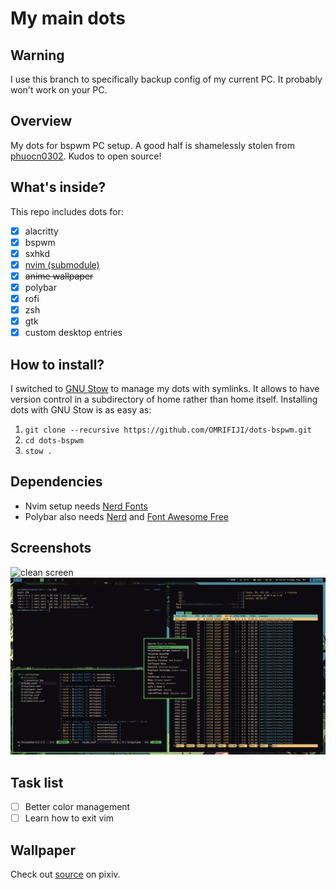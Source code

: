 # My main dots

## Warning
I use this branch to specifically backup config of my current PC. 
It probably won't work on your PC.

## Overview
My dots for bspwm PC setup. A good half is shamelessly stolen from [phuocn0302](https://github.com/phuocn0302/dotfiles). Kudos to open source!

## What's inside?
This repo includes dots for:
- [x] alacritty
- [x] bspwm
- [x] sxhkd
- [x] [nvim (submodule)](https://github.com/OMRIFIJI/nvim-cfg)
- [x] ~~anime wallpaper~~
- [x] polybar
- [x] rofi
- [x] zsh
- [x] gtk
- [x] custom desktop entries

## How to install?
I switched to [GNU Stow](https://www.gnu.org/software/stow/stow.html)
to manage my dots with symlinks. It allows to have version control in a subdirectory of home rather than home itself.
Installing dots with GNU Stow is as easy as:
1. `git clone --recursive https://github.com/OMRIFIJI/dots-bspwm.git`
2. `cd dots-bspwm`
3. `stow .`

## Dependencies
- Nvim setup needs [Nerd Fonts](https://www.nerdfonts.com)
- Polybar also needs [Nerd](https://www.nerdfonts.com) and [Font Awesome Free](https://fontawesome.com)

## Screenshots
![clean screen](Pictures/screen0.png)
![several windows](Pictures/screen1.png)

## Task list
- [ ] Better color management
- [ ] Learn how to exit vim

## Wallpaper
Check out [source](https://www.pixiv.net/en/artworks/59810770) on pixiv.
